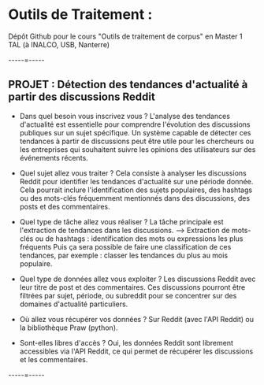 # Outils de Traitement :
Dépôt Github pour le cours "Outils de traitement de corpus" en Master 1 TAL (à INALCO, USB, Nanterre)

-----=-----

## PROJET : Détection des tendances d'actualité à partir des discussions Reddit

- Dans quel besoin vous inscrivez vous ?
L'analyse des tendances d'actualité est essentielle pour comprendre l'évolution des discussions publiques sur un sujet spécifique. Un système capable de détecter ces tendances à partir de discussions peut être utile pour les chercheurs ou les entreprises qui souhaitent suivre les opinions des utilisateurs sur des événements récents.

- Quel sujet allez vous traiter ?
Cela consiste à analyser les discussions Reddit pour identifier les tendances d'actualité sur une période donnée. Cela pourrait inclure l'identification des sujets populaires, des hashtags ou des mots-clés fréquemment mentionnés dans des discussions, des posts et des commentaires.

- Quel type de tâche allez vous réaliser ?
La tâche principale est l'extraction de tendances dans les discussions.
--> Extraction de mots-clés ou de hashtags : identification des mots ou expressions les plus fréquents
Puis ça sera possible de faire une classification de ces tendances, par exemple : classer les tendances du plus au mois populaire.

- Quel type de données allez vous exploiter ?
Les discussions Reddit avec leur titre de post et des commentaires.
Ces discussions pourront être filtrées par sujet, période, ou subreddit pour se concentrer sur des domaines d'actualité particuliers.

- Où allez vous récupérer vos données ?
Sur Reddit (avec l'API Reddit) ou la bibliothèque Praw (python).

- Sont-elles libres d'accès ?
Oui, les données Reddit sont librement accessibles via l'API Reddit, ce qui permet de récupérer les discussions et les commentaires.

-----=-----
